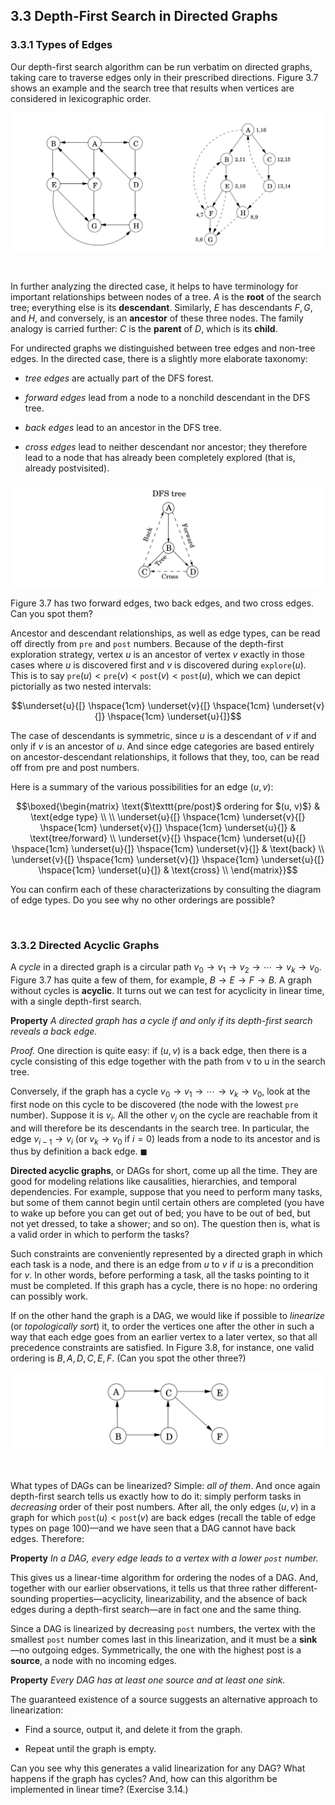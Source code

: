 ## 3.3 Depth-First Search in Directed Graphs

### 3.3.1 Types of Edges

Our depth-first search algorithm can be run verbatim on directed graphs, taking care to traverse edges only in their prescribed directions. Figure 3.7 shows an example and the search tree that results when vertices are considered in lexicographic order.

![**Figure 3.7** DFS on a directed graph.](fig-3.7-dfs-example.png)

&nbsp;

In further analyzing the directed case, it helps to have terminology for important relationships between nodes of a tree. $A$ is the **root** of the search tree; everything else is its **descendant**. Similarly, $E$ has descendants $F, G,$ and $H$, and conversely, is an **ancestor** of these three nodes. The family analogy is carried further: $C$ is the **parent** of $D$, which is its **child**.

For undirected graphs we distinguished between tree edges and non-tree edges. In the directed case, there is a slightly more elaborate taxonomy:

* *tree edges* are actually part of the DFS forest.

* *forward edges* lead from a node to a nonchild descendant in the DFS tree.

* *back edges* lead to an ancestor in the DFS tree.

* *cross edges* lead to neither descendant nor ancestor; they therefore lead to a node that has already been completely explored (that is, already postvisited).

![](edge-types.png)

Figure 3.7 has two forward edges, two back edges, and two cross edges. Can you spot them?

Ancestor and descendant relationships, as well as edge types, can be read off directly from $\texttt{pre}$ and $\texttt{post}$ numbers. Because of the depth-first exploration strategy, vertex $u$ is an ancestor of vertex $v$ exactly in those cases where $u$ is discovered first and $v$ is discovered during $\texttt{explore}(u)$. This is to say $\texttt{pre}(u) < \texttt{pre}(v) < \texttt{post}(v) < \texttt{post}(u)$, which we can depict pictorially as two nested intervals:

$$\underset{u}{[} \hspace{1cm} \underset{v}{[} \hspace{1cm} \underset{v}{]} \hspace{1cm} \underset{u}{]}$$

The case of descendants is symmetric, since $u$ is a descendant of $v$ if and only if $v$ is an ancestor of $u$. And since edge categories are based entirely on ancestor-descendant relationships, it follows that they, too, can be read off from pre and post numbers.

Here is a summary of the various possibilities for an edge $(u, v)$:

$$\boxed{\begin{matrix} \text{$\texttt{pre/post}$ ordering for $(u, v)$} & \text{edge type} \\ \\
\underset{u}{[} \hspace{1cm} \underset{v}{[} \hspace{1cm} \underset{v}{]} \hspace{1cm} \underset{u}{]} & \text{tree/forward} \\
\underset{v}{[} \hspace{1cm} \underset{u}{[} \hspace{1cm} \underset{u}{]} \hspace{1cm} \underset{v}{]} & \text{back}         \\
\underset{v}{[} \hspace{1cm} \underset{v}{]} \hspace{1cm} \underset{u}{[} \hspace{1cm} \underset{u}{]} & \text{cross}        \\
\end{matrix}}$$

You can confirm each of these characterizations by consulting the diagram of edge types. Do you see why no other orderings are possible?

&nbsp;


### 3.3.2 Directed Acyclic Graphs

A *cycle* in a directed graph is a circular path $v_0 \rightarrow v_1 \rightarrow v_2 \rightarrow \cdots \rightarrow v_k \rightarrow v_0$. Figure 3.7 has quite a few of them, for example, $B \rightarrow E \rightarrow F \rightarrow B$. A graph without cycles is **acyclic**. It turns out we can test for acyclicity in linear time, with a single depth-first search.

**Property** *A directed graph has a cycle if and only if its depth-first search reveals a back edge.*

*Proof.* One direction is quite easy: if $(u, v)$ is a back edge, then there is a cycle consisting of this edge together with the path from v to u in the search tree.

Conversely, if the graph has a cycle $v_0 \rightarrow v_1 \rightarrow \cdots \rightarrow v_k \rightarrow v_0$, look at the first node on this cycle to be discovered (the node with the lowest $\texttt{pre}$ number). Suppose it is $v_i$. All the other $v_j$ on the cycle are reachable from it and will therefore be its descendants in the search tree. In particular, the edge $v_{i−1} \rightarrow v_i$ (or $v_k \rightarrow v_0$ if $i = 0$) leads from a node to its ancestor and is thus by definition a back edge. $\blacksquare$

**Directed acyclic graphs**, or $\text{DAGs}$ for short, come up all the time. They are good for modeling relations like causalities, hierarchies, and temporal dependencies. For example, suppose that you need to perform many tasks, but some of them cannot begin until certain others are completed (you have to wake up before you can get out of bed; you have to be out of bed, but not yet dressed, to take a shower; and so on). The question then is, what is a valid order in which to perform the tasks?

Such constraints are conveniently represented by a directed graph in which each task is a node, and there is an edge from $u$ to $v$ if $u$ is a precondition for $v$. In other words, before performing a task, all the tasks pointing to it must be completed. If this graph has a cycle, there is no hope: no ordering can possibly work.

If on the other hand the graph is a $\text{DAG}$, we would like if possible to *linearize* (or *topologically sort*) it, to order the vertices one after the other in such a way that each edge goes from an earlier vertex to a later vertex, so that all precedence constraints are satisfied. In Figure 3.8, for instance, one valid ordering is $B, A, D, C, E, F$. (Can you spot the other three?)

![**Figure 3.8** A directed acyclic graph with one source, two sinks, and four possible linearizations.](fig-3.8-linearization-example.png)

&nbsp;

What types of $\text{DAGs}$ can be linearized? Simple: *all of them*. And once again depth-first search tells us exactly how to do it: simply perform tasks in *decreasing* order of their post numbers. After all, the only edges $(u, v)$ in a graph for which $\texttt{post}(u) < \texttt{post}(v)$ are back edges (recall the table of edge types on page 100)—and we have seen that a $\text{DAG}$ cannot have back edges. Therefore:

**Property** *In a $\text{DAG}$, every edge leads to a vertex with a lower $\texttt{post}$ number.*

This gives us a linear-time algorithm for ordering the nodes of a $\text{DAG}$. And, together with our earlier observations, it tells us that three rather different-sounding properties—acyclicity, linearizability, and the absence of back edges during a depth-first search—are in fact one and the same thing.

Since a $\text{DAG}$ is linearized by decreasing $\texttt{post}$ numbers, the vertex with the smallest $\texttt{post}$ number comes last in this linearization, and it must be a **sink**—no outgoing edges. Symmetrically, the one with the highest post is a **source**, a node with no incoming edges.

**Property** *Every $\text{DAG}$ has at least one source and at least one sink.*

The guaranteed existence of a source suggests an alternative approach to linearization:

* Find a source, output it, and delete it from the graph.

* Repeat until the graph is empty.

Can you see why this generates a valid linearization for any $\text{DAG}$? What happens if the graph has cycles? And, how can this algorithm be implemented in linear time? (Exercise 3.14.)
